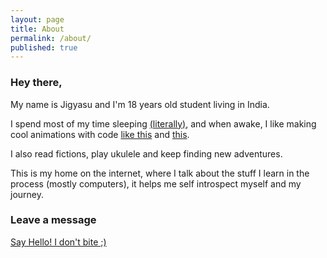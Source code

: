 ```yaml
---
layout: page
title: About
permalink: /about/
published: true
---
```


### Hey there,

My name is Jigyasu and I'm 18 years old student living in India.

I spend most of my time sleeping [(literally)](https://www.dreams.co.uk/sleep-matters-club/your-life-in-numbers-infographic/#:~:text=The%20average%20person%20spends%20about,12%2C045%20days%20spent%20in%20bed!), and when awake, I like making cool animations with code [like this](https://twitter.com/cheesemaafia/status/1475328082487566338?s=20) and [this](https://twitter.com/cheesemaafia/status/1476444536314363905?s=20).

I also read fictions, play ukulele and keep finding new adventures. 

This is my home on the internet, where I talk about the stuff I learn in the process (mostly computers), it helps me self introspect myself and my journey.

### Leave a message

[Say Hello! I don't bite ;)](https://forms.gle/7sShsaN6Bz5pczzd7)
